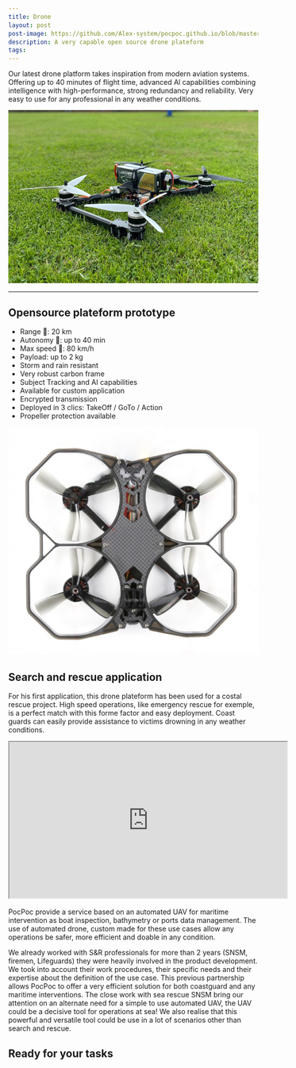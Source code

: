 ```yaml
---
title: Drone
layout: post
post-image: https://github.com/Alex-system/pocpoc.github.io/blob/master/assets/images/comp-IMG_7663.jpg?raw=true
description: A very capable open source drone plateform
tags:
---
```


Our latest drone platform takes inspiration from modern aviation systems. Offering up to 40 minutes of flight time, advanced Al capabilities combining intelligence with high-performance, strong redundancy and reliability. Very easy to use for any professional in any weather conditions.

![drone.jpg](https://github.com/Alex-system/pocpoc.github.io/blob/master/assets/images/drone.jpg?raw=true)

---

## Opensource plateform prototype

- Range 🚁: 20 km
- Autonomy 🔋: up to 40 min
- Max speed 💨: 80 km/h
- Payload: up to 2 kg
- Storm and rain resistant
- Very robust carbon frame
- Subject Tracking and AI capabilities
- Available for custom application
- Encrypted transmission
- Deployed in 3 clics: TakeOff / GoTo / Action
- Propeller protection available

![Protek35-analog1000-1000x1000-2.jpg](https://github.com/Alex-system/pocpoc.github.io/blob/master/assets/images/Protek35-analog1000-1000x1000-2.jpg?raw=true)

## Search and rescue application

For his first application, this drone plateform has been used for a costal rescue project. High speed operations, like emergency rescue for exemple, is a perfect match with this forme factor and easy deployment. Coast guards can easily provide assistance to victims drowning in any weather conditions.

<iframe width="560" height="315" src="https://www.youtube.com/embed/ggYLOOgmxbk?autoplay=1&loop=1&control=0"></iframe>

PocPoc provide a service based on an automated UAV for maritime intervention as boat inspection, bathymetry or ports data management.
The use of automated drone, custom made for these use cases allow any operations be safer, more efficient and doable in any condition.

We already worked with S&R professionals for more than 2 years (SNSM, firemen, Lifeguards) they were heavily involved in the product development.
We took into account their work procedures, their specific needs and their expertise about the definition of the use case.
This previous partnership allows PocPoc to offer a very efficient solution for both coastguard and any maritime interventions.
The close work with sea rescue SNSM bring our attention on an alternate need for a simple to use automated UAV, the UAV could be a decisive tool for operations at sea! We also realise that this powerful and versatile tool could be use in a lot of scenarios other than search and rescue.

## Ready for your tasks
